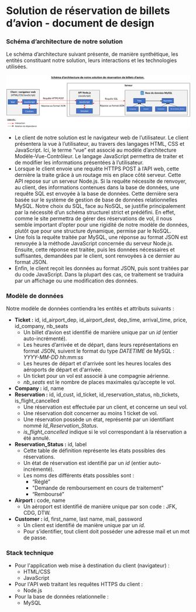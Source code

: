 # Solution de réservation de billets d’avion - document de design
### Schéma d’architecture de notre solution
Le schéma d’architecture suivant présente, de manière synthétique, les entités constituant notre solution, leurs interactions et les technologies utilisées.

![Schéma d’architecture de notre solution de réservation de billets d’avion.](./schema-architecture.png?raw=true "Schéma d’architecture de notre solution de réservation de billets d’avion.")
- Le client de notre solution est le navigateur web de l’utilisateur. Le client présentera la vue à l’utilisateur, au travers des langages HTML, CSS et JavaScript. Ici, le terme “vue” est associé au modèle d’architecture Modèle-Vue-Contrôleur. Le langage JavaScript permettra de traiter et de modifier les informations présentées à l’utilisateur.
- Lorsque le client envoie une requête HTTPS POST à l’API web, cette dernière la traite grâce à un routage mis en place côté serveur. Cette API repose sur un serveur Node.js. Si la requête nécessite de renvoyer, au client, des informations contenues dans la base de données, une requête SQL est envoyée à la base de données. Cette dernière sera basée sur le système de gestion de base de données relationnelles MySQL. Notre choix du SQL, face au NoSQL, se justifie principalement par la nécessité d’un schéma structurel strict et prédéfini. En effet, comme le site permettra de gérer des réservations de vol, il nous semble important d’opter pour une rigidité de notre modèle de données, plutôt que pour une structure dynamique, permise par le NoSQL.
- Une fois la requête traitée par MySQL, une réponse au format JSON est renvoyée à la méthode JavaScript concernée du serveur Node.js. Ensuite, cette réponse est traitée, puis les données nécessaires et suffisantes, demandées par le client, sont renvoyées à ce dernier au format JSON.
- Enfin, le client reçoit les données au format JSON, puis sont traitées par du code JavaScript. Dans la plupart des cas, ce traitement se traduira par un affichage ou une modification des données.
### Modèle de données
Notre modèle de données contiendra les entités et attributs suivants :
- **Ticket :** id, id_airport_dep, id_airport_dest, dep_time, arrival_time, price, id_company, nb_seats
  - Un billet d’avion est identifié de manière unique par un *id* (entier auto-incrémenté).
  - Les heures d’arrivée et de départ, dans leurs représentations en format JSON, suivent le format du type *DATETIME* de MySQL : *YYYY-MM-DD hh:mm:ss*
  - Les heures de départ et d'arrivée sont les heures locales des aéroports de départ et d'arrivée.
  - Un ticket pour un vol est associé à une compagnie aérienne.
  - *nb_seats* est le nombre de places maximales qu’accepte le vol.
- **Company :** id, name
- **Reservation :** id, id_cust, id_ticket, id_reservation_status, nb_tickets, is_flight_cancelled
  - Une réservation est effectuée par un client, et concerne un seul vol.
  - Une réservation doit concerner au moins 1 ticket de vol.
  - Une réservation possède un état, représenté par un identifiant nommé *Id_Reservation_Status*.
  - *is_flight_cancelled* indique si le vol correspondant à la réservation a été annulé.
- **Reservation_Status :** id, label
  - Cette table de définition représente les états possibles des réservations.
  - Un état de réservation est identifié par un *id* (entier auto-incrémenté).
  - Les noms des différents états possibles sont :
    - “Réglé”
    - "Demande de remboursement en cours de traitement"
    - “Remboursé”
- **Airport :** code, name
  - Un aéroport est identifié de manière unique par son code : JFK, CDG, DTW.
- **Customer :** id, first_name, last name, mail, password
  - Un client est identifié de manière unique par un *id*.
  - Pour s’identifier, tout client doit posséder une adresse mail et un mot de passe.

### Stack technique
 - Pour l'application web mise à destination du client (navigateur) :
   - HTML/CSS
   - JavaScript
 - Pour l'API web traitant les requêtes HTTPS du client :
   - Node.js
 - Pour la base de données relationnelle :
   - MySQL